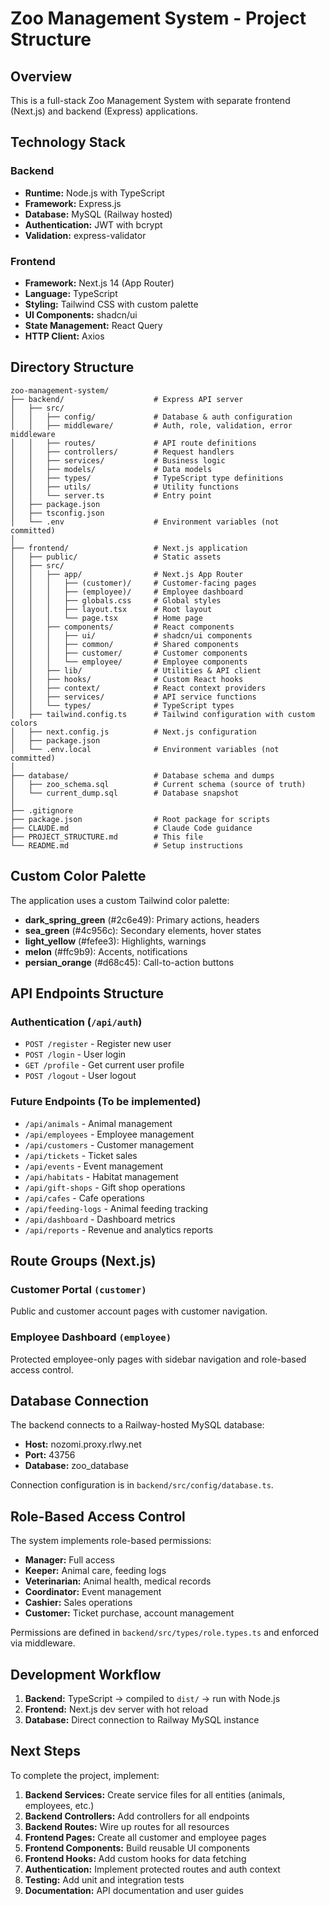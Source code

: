 # Zoo Management System - Project Structure

## Overview
This is a full-stack Zoo Management System with separate frontend (Next.js) and backend (Express) applications.

## Technology Stack

### Backend
- **Runtime:** Node.js with TypeScript
- **Framework:** Express.js
- **Database:** MySQL (Railway hosted)
- **Authentication:** JWT with bcrypt
- **Validation:** express-validator

### Frontend
- **Framework:** Next.js 14 (App Router)
- **Language:** TypeScript
- **Styling:** Tailwind CSS with custom palette
- **UI Components:** shadcn/ui
- **State Management:** React Query
- **HTTP Client:** Axios

## Directory Structure

```
zoo-management-system/
├── backend/                    # Express API server
│   ├── src/
│   │   ├── config/             # Database & auth configuration
│   │   ├── middleware/         # Auth, role, validation, error middleware
│   │   ├── routes/             # API route definitions
│   │   ├── controllers/        # Request handlers
│   │   ├── services/           # Business logic
│   │   ├── models/             # Data models
│   │   ├── types/              # TypeScript type definitions
│   │   ├── utils/              # Utility functions
│   │   └── server.ts           # Entry point
│   ├── package.json
│   ├── tsconfig.json
│   └── .env                    # Environment variables (not committed)
│
├── frontend/                   # Next.js application
│   ├── public/                 # Static assets
│   ├── src/
│   │   ├── app/                # Next.js App Router
│   │   │   ├── (customer)/     # Customer-facing pages
│   │   │   ├── (employee)/     # Employee dashboard
│   │   │   ├── globals.css     # Global styles
│   │   │   ├── layout.tsx      # Root layout
│   │   │   └── page.tsx        # Home page
│   │   ├── components/         # React components
│   │   │   ├── ui/             # shadcn/ui components
│   │   │   ├── common/         # Shared components
│   │   │   ├── customer/       # Customer components
│   │   │   └── employee/       # Employee components
│   │   ├── lib/                # Utilities & API client
│   │   ├── hooks/              # Custom React hooks
│   │   ├── context/            # React context providers
│   │   ├── services/           # API service functions
│   │   └── types/              # TypeScript types
│   ├── tailwind.config.ts      # Tailwind configuration with custom colors
│   ├── next.config.js          # Next.js configuration
│   ├── package.json
│   └── .env.local              # Environment variables (not committed)
│
├── database/                   # Database schema and dumps
│   ├── zoo_schema.sql          # Current schema (source of truth)
│   └── current_dump.sql        # Database snapshot
│
├── .gitignore
├── package.json                # Root package for scripts
├── CLAUDE.md                   # Claude Code guidance
├── PROJECT_STRUCTURE.md        # This file
└── README.md                   # Setup instructions
```

## Custom Color Palette

The application uses a custom Tailwind color palette:

- **dark_spring_green** (#2c6e49): Primary actions, headers
- **sea_green** (#4c956c): Secondary elements, hover states
- **light_yellow** (#fefee3): Highlights, warnings
- **melon** (#ffc9b9): Accents, notifications
- **persian_orange** (#d68c45): Call-to-action buttons

## API Endpoints Structure

### Authentication (`/api/auth`)
- `POST /register` - Register new user
- `POST /login` - User login
- `GET /profile` - Get current user profile
- `POST /logout` - User logout

### Future Endpoints (To be implemented)
- `/api/animals` - Animal management
- `/api/employees` - Employee management
- `/api/customers` - Customer management
- `/api/tickets` - Ticket sales
- `/api/events` - Event management
- `/api/habitats` - Habitat management
- `/api/gift-shops` - Gift shop operations
- `/api/cafes` - Cafe operations
- `/api/feeding-logs` - Animal feeding tracking
- `/api/dashboard` - Dashboard metrics
- `/api/reports` - Revenue and analytics reports

## Route Groups (Next.js)

### Customer Portal `(customer)`
Public and customer account pages with customer navigation.

### Employee Dashboard `(employee)`
Protected employee-only pages with sidebar navigation and role-based access control.

## Database Connection

The backend connects to a Railway-hosted MySQL database:
- **Host:** nozomi.proxy.rlwy.net
- **Port:** 43756
- **Database:** zoo_database

Connection configuration is in `backend/src/config/database.ts`.

## Role-Based Access Control

The system implements role-based permissions:
- **Manager:** Full access
- **Keeper:** Animal care, feeding logs
- **Veterinarian:** Animal health, medical records
- **Coordinator:** Event management
- **Cashier:** Sales operations
- **Customer:** Ticket purchase, account management

Permissions are defined in `backend/src/types/role.types.ts` and enforced via middleware.

## Development Workflow

1. **Backend:** TypeScript → compiled to `dist/` → run with Node.js
2. **Frontend:** Next.js dev server with hot reload
3. **Database:** Direct connection to Railway MySQL instance

## Next Steps

To complete the project, implement:

1. **Backend Services:** Create service files for all entities (animals, employees, etc.)
2. **Backend Controllers:** Add controllers for all endpoints
3. **Backend Routes:** Wire up routes for all resources
4. **Frontend Pages:** Create all customer and employee pages
5. **Frontend Components:** Build reusable UI components
6. **Frontend Hooks:** Add custom hooks for data fetching
7. **Authentication:** Implement protected routes and auth context
8. **Testing:** Add unit and integration tests
9. **Documentation:** API documentation and user guides
